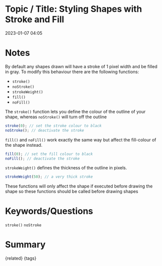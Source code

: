 # Topic / Title: Styling Shapes with Stroke and Fill

2023-01-07
04:05


# Notes
By default any shapes drawn will have a stroke of 1 pixel width and be filled in gray. To modify this behaviour there are the following functions:
- `stroke()`
- `noStroke()`
- `strokeWeight()`
- `fill()`
- `noFill()`

The `stroke()` function lets you define the colour of the outline of your shape, whereas `noStroke()` will turn off the outline
```javascript
stroke(0); // set the stroke colour to black
noStroke(); // deactivate the stroke
```

`fill()` and `noFill()` work exactly the same way but affect the fill-colour of the shape instead.
```javascript
fill(0); // set the fill colour to black
noFill(); // deactivate the stroke
```

`strokeWeight()` defines the thickness of the outline in pixels.
```javascript
strokeWeight(50); // a very thick stroke
```

These functions will only affect the shape if executed before drawing the shape so these functions should be called before drawing shapes

# Keywords/Questions
`stroke()`
`noStroke`
# Summary


{related}
{tags}